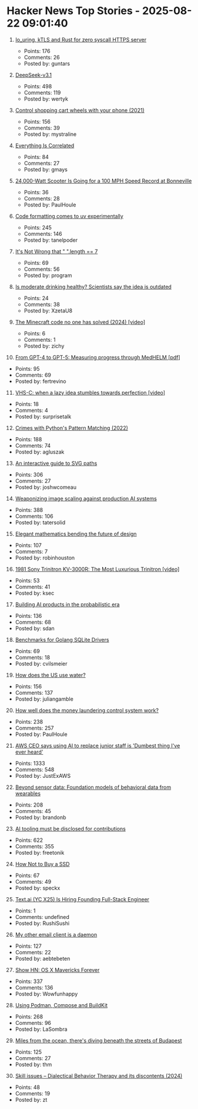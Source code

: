 # Hacker News Top Stories - 2025-08-22 09:01:40

1. [Io_uring, kTLS and Rust for zero syscall HTTPS server](https://blog.habets.se/2025/04/io-uring-ktls-and-rust-for-zero-syscall-https-server.html)
   - Points: 176
   - Comments: 26
   - Posted by: guntars

2. [DeepSeek-v3.1](https://api-docs.deepseek.com/news/news250821)
   - Points: 498
   - Comments: 119
   - Posted by: wertyk

3. [Control shopping cart wheels with your phone (2021)](https://www.begaydocrime.com/)
   - Points: 156
   - Comments: 39
   - Posted by: mystraline

4. [Everything Is Correlated](https://gwern.net/everything)
   - Points: 84
   - Comments: 27
   - Posted by: gmays

5. [24,000-Watt Scooter Is Going for a 100 MPH Speed Record at Bonneville](https://www.thedrive.com/news/this-24000-watt-scooter-is-going-for-a-100-mph-speed-record-at-bonneville)
   - Points: 36
   - Comments: 28
   - Posted by: PaulHoule

6. [Code formatting comes to uv experimentally](https://pydevtools.com/blog/uv-format-code-formatting-comes-to-uv-experimentally/)
   - Points: 245
   - Comments: 146
   - Posted by: tanelpoder

7. [It's Not Wrong that " ".length == 7](https://hsivonen.fi/string-length/)
   - Points: 69
   - Comments: 56
   - Posted by: program

8. [Is moderate drinking healthy? Scientists say the idea is outdated](https://news.stanford.edu/stories/2025/08/moderate-alcohol-consumption-drinking-health-benefits-impacts-research)
   - Points: 24
   - Comments: 38
   - Posted by: XzetaU8

9. [The Minecraft code no one has solved (2024) [video]](https://www.youtube.com/watch?v=nz2LeXwJOyI)
   - Points: 6
   - Comments: 1
   - Posted by: zichy

10. [From GPT-4 to GPT-5: Measuring progress through MedHELM [pdf]](https://www.fertrevino.com/docs/gpt5_medhelm.pdf)
   - Points: 95
   - Comments: 69
   - Posted by: fertrevino

11. [VHS-C: when a lazy idea stumbles towards perfection [video]](https://www.youtube.com/watch?v=HFYWHeBhYbM)
   - Points: 18
   - Comments: 4
   - Posted by: surprisetalk

12. [Crimes with Python's Pattern Matching (2022)](https://www.hillelwayne.com/post/python-abc/)
   - Points: 188
   - Comments: 74
   - Posted by: agluszak

13. [An interactive guide to SVG paths](https://www.joshwcomeau.com/svg/interactive-guide-to-paths/)
   - Points: 306
   - Comments: 27
   - Posted by: joshwcomeau

14. [Weaponizing image scaling against production AI systems](https://blog.trailofbits.com/2025/08/21/weaponizing-image-scaling-against-production-ai-systems/)
   - Points: 388
   - Comments: 106
   - Posted by: tatersolid

15. [Elegant mathematics bending the future of design](https://actu.epfl.ch/news/elegant-mathematics-bending-the-future-of-design/)
   - Points: 107
   - Comments: 7
   - Posted by: robinhouston

16. [1981 Sony Trinitron KV-3000R: The Most Luxurious Trinitron [video]](https://www.youtube.com/watch?v=jHG_I-9a7FY)
   - Points: 53
   - Comments: 41
   - Posted by: ksec

17. [Building AI products in the probabilistic era](https://giansegato.com/essays/probabilistic-era)
   - Points: 136
   - Comments: 68
   - Posted by: sdan

18. [Benchmarks for Golang SQLite Drivers](https://github.com/cvilsmeier/go-sqlite-bench)
   - Points: 69
   - Comments: 18
   - Posted by: cvilsmeier

19. [How does the US use water?](https://www.construction-physics.com/p/how-does-the-us-use-water)
   - Points: 156
   - Comments: 137
   - Posted by: juliangamble

20. [How well does the money laundering control system work?](https://www.journals.uchicago.edu/doi/10.1086/735665)
   - Points: 238
   - Comments: 257
   - Posted by: PaulHoule

21. [AWS CEO says using AI to replace junior staff is 'Dumbest thing I've ever heard'](https://www.theregister.com/2025/08/21/aws_ceo_entry_level_jobs_opinion/)
   - Points: 1333
   - Comments: 548
   - Posted by: JustExAWS

22. [Beyond sensor data: Foundation models of behavioral data from wearables](https://arxiv.org/abs/2507.00191)
   - Points: 208
   - Comments: 45
   - Posted by: brandonb

23. [AI tooling must be disclosed for contributions](https://github.com/ghostty-org/ghostty/pull/8289)
   - Points: 622
   - Comments: 355
   - Posted by: freetonik

24. [How Not to Buy a SSD](https://andrei.xyz/post/how-not-to-buy-a-ssd/)
   - Points: 67
   - Comments: 49
   - Posted by: speckx

25. [Text.ai (YC X25) Is Hiring Founding Full-Stack Engineer](https://www.ycombinator.com/companies/text-ai/jobs/OJBr0v2-founding-full-stack-engineer)
   - Points: 1
   - Comments: undefined
   - Posted by: RushiSushi

26. [My other email client is a daemon](https://feyor.sh/blog/my-other-email-client-is-a-mail-daemon/)
   - Points: 127
   - Comments: 22
   - Posted by: aebtebeten

27. [Show HN: OS X Mavericks Forever](https://mavericksforever.com/)
   - Points: 337
   - Comments: 136
   - Posted by: Wowfunhappy

28. [Using Podman, Compose and BuildKit](https://emersion.fr/blog/2025/using-podman-compose-and-buildkit/)
   - Points: 268
   - Comments: 96
   - Posted by: LaSombra

29. [Miles from the ocean, there's diving beneath the streets of Budapest](https://www.cnn.com/2025/08/18/travel/budapest-diving-molnar-janos-cave)
   - Points: 125
   - Comments: 27
   - Posted by: thm

30. [Skill issues – Dialectical Behavior Therapy and its discontents (2024)](https://www.thedriftmag.com/skill-issues/)
   - Points: 48
   - Comments: 19
   - Posted by: zt

